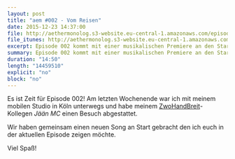 ```yaml
---
layout: post
title: "aem #002 - Vom Reisen"
date: 2015-12-23 14:37:00
file: http://aethermonolog.s3-website.eu-central-1.amazonaws.com/episodes/aethermonolog-002.mp3
file_itunes: http://aethermonolog.s3-website.eu-central-1.amazonaws.com/episodes/aethermonolog-002.m4a
excerpt: Episode 002 kommt mit einer musikalischen Premiere an den Start. Diesmal gibt es einen brandneuen Song auf die Ohren.
summary: Episode 002 kommt mit einer musikalischen Premiere an den Start. Diesmal gibt es einen brandneuen Song auf die Ohren.
duration: "14:50"
length: "14459510"
explicit: "no"
block: "no"
---
```


Es ist Zeit für Episode 002! Am letzten Wochenende war ich mit meinem mobilen Studio in Köln unterwegs und habe meinem
[ZwoHandBreit](http://www.zwohandbreit.de)-Kollegen _Jään MC_ einen Besuch abgestattet.

Wir haben gemeinsam einen neuen Song an Start gebracht den ich euch in der aktuellen Episode zeigen möchte.

Viel Spaß!
